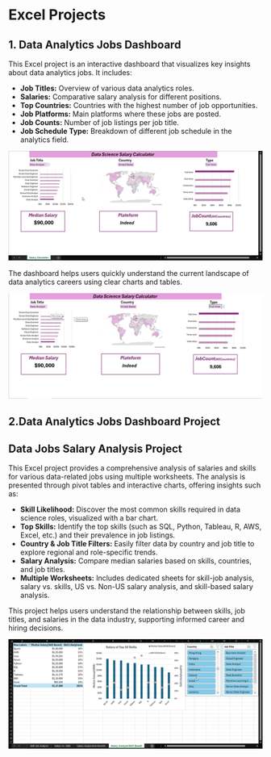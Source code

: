 # Excel Projects

## 1. Data Analytics Jobs Dashboard

 
 This Excel project is an interactive dashboard that visualizes key insights about data analytics jobs. It includes:

- **Job Titles:** Overview of various data analytics roles.
- **Salaries:** Comparative salary analysis for different positions.
- **Top Countries:** Countries with the highest number of job opportunities.
- **Job Platforms:** Main platforms where these jobs are posted.
- **Job Counts:** Number of job listings per job title.
- **Job Schedule Type:** Breakdown of different job schedule in the analytics field.

  
![Dashboard](EXCEL_GIF1.gif)  


The dashboard helps users quickly understand the current landscape of data analytics careers using clear charts and tables.

![Dashboard Screenshot](Dashboard_image.png)

## 2.Data Analytics Jobs Dashboard Project 

## Data Jobs Salary Analysis Project  

This Excel project provides a comprehensive analysis of salaries and skills for various data-related jobs using multiple worksheets. The analysis is presented through pivot tables and interactive charts, offering insights such as:

- **Skill Likelihood:** Discover the most common skills required in data science roles, visualized with a bar chart.
- **Top Skills:** Identify the top skills (such as SQL, Python, Tableau, R, AWS, Excel, etc.) and their prevalence in job listings.
- **Country & Job Title Filters:** Easily filter data by country and job title to explore regional and role-specific trends.
- **Salary Analysis:** Compare median salaries based on skills, countries, and job titles.
- **Multiple Worksheets:** Includes dedicated sheets for skill-job analysis, salary vs. skills, US vs. Non-US salary analysis, and skill-based salary analysis.

This project helps users understand the relationship between skills, job titles, and salaries in the data industry, supporting informed career and hiring decisions.

![Skill Job Analysis Screenshot](EXCEL_iiLAytIMGM.gif) <!-- Replace 'dashboard.png' with your actual screenshot filename -->
